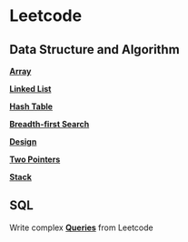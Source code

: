# Leetcode

## Data Structure and Algorithm
**[Array](https://github.com/AddyZhang/Leetcode/tree/master/Data%20Structure%20and%20Algorithm/Array)**

**[Linked List](https://github.com/AddyZhang/Leetcode/tree/master/Data%20Structure%20and%20Algorithm/Linked%20List)**

**[Hash Table](https://github.com/AddyZhang/Leetcode/tree/master/Data%20Structure%20and%20Algorithm/Hash%20Table)**

**[Breadth-first Search](https://github.com/AddyZhang/Leetcode/tree/master/Data%20Structure%20and%20Algorithm/BFS)**

**[Design](https://github.com/AddyZhang/Leetcode/tree/master/Data%20Structure%20and%20Algorithm/Design)**

**[Two Pointers](https://github.com/AddyZhang/Leetcode/tree/master/Data%20Structure%20and%20Algorithm/Two%20Pointers)**

**[Stack](https://github.com/AddyZhang/Leetcode/tree/master/Data%20Structure%20and%20Algorithm/Stack)**

## SQL
Write complex **[Queries](https://github.com/AddyZhang/Leetcode/tree/master/SQL)** from Leetcode

 
